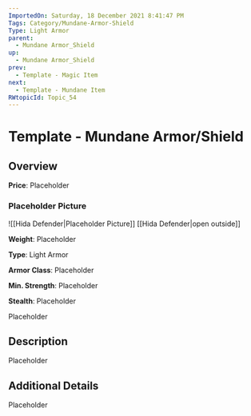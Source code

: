 ```yaml
---
ImportedOn: Saturday, 18 December 2021 8:41:47 PM
Tags: Category/Mundane-Armor-Shield
Type: Light Armor
parent:
  - Mundane Armor_Shield
up:
  - Mundane Armor_Shield
prev:
  - Template - Magic Item
next:
  - Template - Mundane Item
RWtopicId: Topic_54
---
```

# Template - Mundane Armor/Shield
## Overview
**Price**: Placeholder

### Placeholder Picture
![[Hida Defender|Placeholder Picture]]
[[Hida Defender|open outside]]

**Weight**: Placeholder

**Type**: Light Armor

**Armor Class**: Placeholder

**Min. Strength**: Placeholder

**Stealth**: Placeholder

Placeholder

## Description
Placeholder

## Additional Details
Placeholder

